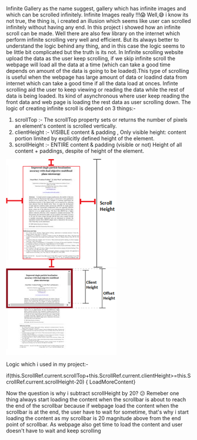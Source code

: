 Infinite Gallery as the name suggest, gallery which has infinite images and which can be scrolled infinitely.
Infinite Images really !!!😱
Well,😅 i know its not true, the thing is, i created an illusion which seems like user can scrolled infinitely without having any end.
In this project i showed how an infinite scroll can be made. Well there are also few library on the internet which perform infinite scrolling very well and efficient. But its always better to understand the logic behind any thing, and in this case the logic seems to be little bit complicated but the truth is its not.
In Infinite scrolling website upload the data as the user keep scrolling, if we skip infinite scroll the webpage will load all the data at a time (which can take a good time depends on amount of the data is going to be loaded).This type of scrolling is useful when the webpage has large amount of data or loadind data from internet which can take a good time if all the data load at onces. Infinte scrolling aid the user to keep viewing or reading the data while the rest of data is being loaded. Its kind of asynchronous where user keep reading the front data and web page is loading the rest data as user scrolling down.
The logic of creating infinite scroll is depend on 3 things:-
1) scrollTop :- The scrollTop property sets or returns the number of pixels an element's content is scrolled vertically.
2) clientHeight :- VISIBLE content & padding , Only visible height: content portion limited by explicitly defined height of the element.
3) scrollHeight :- ENTIRE  content & padding (visible or not) Height of all content + paddings, despite of height of the element.

<p> <img src="pic/fullimage.png" width="300"> <img src="pic/scrollimage.png" width="300"> </p>

Logic which i used in my project:-

if(this.ScrollRef.current.scrollTop+this.ScrollRef.current.clientHeight>=this.ScrollRef.current.scrollHeight-20)
{     LoadMoreContent}
     
Now the question is why i subtract scrollHeight by 20? 😕 
Remeber one thing always start loading the content when the scrollbar is about to reach the end of the scrollbar because if webpage load   the content when the scrollbar is at the end, the user have to wait for sometime, that's why i start loading the content as my scrollbar   is 20 magnitude above from the end point of scrollbar. As webpage also get time to load the content and user doesn't have to wait and     keep scrolling 
